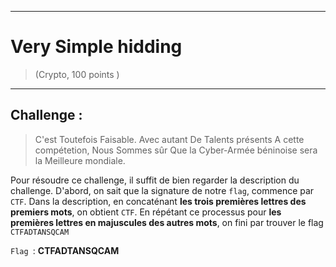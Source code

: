 * * *
# Very Simple hidding
> (Crypto, 100 points )
---
## Challenge :
> C'est Toutefois Faisable. Avec autant De Talents présents A cette compétetion, Nous Sommes sûr Que la Cyber-Armée béninoise sera la Meilleure mondiale.

Pour résoudre ce challenge, il suffit de bien regarder la description du challenge. D'abord, on sait que la signature de notre ```flag```, commence par ```CTF```. Dans la description, en concaténant **les trois premières lettres des premiers mots**, on obtient ```CTF```. En répétant ce processus pour **les premières lettres en majuscules des autres mots**, on fini par trouver le flag ```CTFADTANSQCAM```

```Flag ```: **CTFADTANSQCAM**
